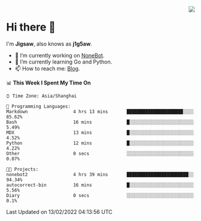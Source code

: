 <a href="#">
  <img align="right" src="https://github-readme-stats.vercel.app/api?username=j1g5awi&count_private=true&show_icons=true&title_color=80070B&text_color=B3B3B3&bg_color=212121&icon_color=80070B" />
</a>

# Hi there 👋

I'm **Jigsaw**, also knows as **j1g5aw**.

- 🔭 I’m currently working on [NoneBot](https://github.com/nonebot).
- 🌱 I’m currently learning Go and Python.
- 📫 How to reach me: [Blog](https://blog.maddestroyer.xyz/).

<!--START_SECTION:waka-->
📊 **This Week I Spent My Time On** 

```text
⌚︎ Time Zone: Asia/Shanghai

💬 Programming Languages: 
Markdown                 4 hrs 13 mins       █████████████████████░░░░   85.62% 
Bash                     16 mins             █░░░░░░░░░░░░░░░░░░░░░░░░   5.49% 
MDX                      13 mins             █░░░░░░░░░░░░░░░░░░░░░░░░   4.52% 
Python                   12 mins             █░░░░░░░░░░░░░░░░░░░░░░░░   4.22% 
Other                    0 secs              ░░░░░░░░░░░░░░░░░░░░░░░░░   0.07%

🐱‍💻 Projects: 
nonebot2                 4 hrs 39 mins       ███████████████████████░░   94.34% 
autocorrect-bin          16 mins             █░░░░░░░░░░░░░░░░░░░░░░░░   5.56% 
Diary                    0 secs              ░░░░░░░░░░░░░░░░░░░░░░░░░   0.1%

```


 Last Updated on 13/02/2022 04:13:56 UTC
<!--END_SECTION:waka-->
